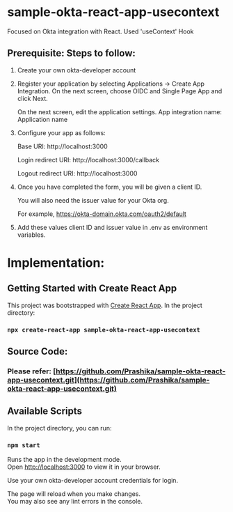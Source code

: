 # sample-okta-react-app-usecontext
Focused on Okta integration with React. Used 'useContext' Hook

## Prerequisite: Steps to follow:
1. Create your own okta-developer account

2. Register your application by selecting Applications -> Create App Integration. On the next screen, choose OIDC and Single Page App and click Next.

   On the next screen, edit the application settings. 
   App integration name: Application name 

3. Configure your app as follows:

   Base URI: http://localhost:3000
  
   Login redirect URI: http://localhost:3000/callback
  
   Logout redirect URI: http://localhost:3000

4. Once you have completed the form, you will be given a client ID. 

   You will also need the issuer value for your Okta org. 
   
   For example, https://okta-domain.okta.com/oauth2/default

5. Add these values client ID and issuer value in .env as environment variables.

# Implementation:

## Getting Started with Create React App

This project was bootstrapped with [Create React App](https://github.com/facebook/create-react-app).
In the project directory:

### `npx create-react-app sample-okta-react-app-usecontext`

## Source Code:
### Please refer: [https://github.com/Prashika/sample-okta-react-app-usecontext.git](https://github.com/Prashika/sample-okta-react-app-usecontext.git)

## Available Scripts

In the project directory, you can run:

### `npm start`

Runs the app in the development mode.\
Open [http://localhost:3000](http://localhost:3000) to view it in your browser.

Use your own okta-developer account credentials for login.

The page will reload when you make changes.\
You may also see any lint errors in the console.

